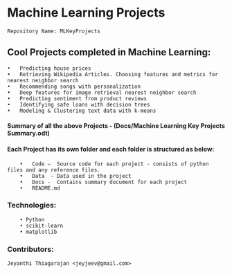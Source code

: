 #  Machine Learning Projects
	Repository Name: MLKeyProjects 

## Cool Projects completed in Machine Learning:

	•	Predicting house prices
	•	Retrieving Wikipedia Articles. Choosing features and metrics for nearest neighbor search
	•	Recommending songs with personalization
	•	Deep features for image retrieval nearest neighbor search
	•	Predicting sentiment from product reviews
	•	Identifying safe loans with decision trees
	•	Modeling & Clustering text data with k-means

#### Summary of all the above Projects - (Docs/Machine Learning Key Projects Summary.odt)

#### Each Project has its own folder and each folder is structured as below:
	    •	Code –  Source code for each project - consists of python files and any reference files.
	    •	Data  - Data used in the project
	    •	Docs -  Contains summary document for each project
	    •	README.md
    
 ### Technologies: 
		• Python
		• scikit-learn
		• matplotlib

 ### Contributors:
 	Jeyanthi Thiagarajan <jeyjeev@gmail.com>
